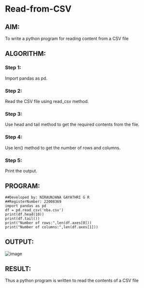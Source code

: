 # Read-from-CSV

## AIM:
To write a python program for reading content from a CSV file

## ALGORITHM:
### Step 1:
Import pandas as pd.
### Step 2:
Read the CSV file using read_csv method.
### Step 3:
Use head and tail method to get the required contents from the file.
### Step 4:
Use len() method to get the number of rows and columns.
### Step 5:
Print the output.

## PROGRAM:
```
##Developed by: NIRAUNJANA GAYATHRI G R
##RegisterNumber: 22008369
import pandas as pd
df = pd.read_csv('nba.csv')
print(df.head(10))
print(df.tail())
print("Number of rows:",len(df.axes[0]))
print("Number of columns:",len(df.axes[1]))
```
## OUTPUT:
![image](https://user-images.githubusercontent.com/119395610/214823993-12f739a9-d8cc-441b-9923-fcff933a5a03.png)

## RESULT:

Thus a python program is written to read the contents of a CSV file
